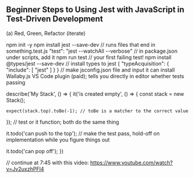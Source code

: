 ## Beginner Steps to Using Jest with JavaScript in Test-Driven Development
(a) Red, Green, Refactor (iterate)

npm init -y
npm install jest --save-dev // runs files that end in something.test.js
"test": "jest --watchAll --verbose" // in package.json under scripts, add it
npm run test // your first failing test!
npm install @types/jest --save-dev // install types to jest
{
  "typeAcquisition": {
    "include": [
      "jest"
    ]
  }
} // make jsconfig.json file and input it
can install Wallaby.js VS Code plugin (paid); tells you directly in editor whether tests passing

describe('My Stack', () => {
  it('is created  empty', () => {
    const stack = new Stack();
    
    expect(stack.top).toBe(-1); // toBe is a matcher to the correct value
  });  // test or it function; both do the same thing
  
  it.todo('can push to the top'); // make the test pass, hold-off on implementation while you figure things out
  
  it.todo('can pop off');
})

// continue at 7:45 with this video: https://www.youtube.com/watch?v=Jv2uxzhPFl4
